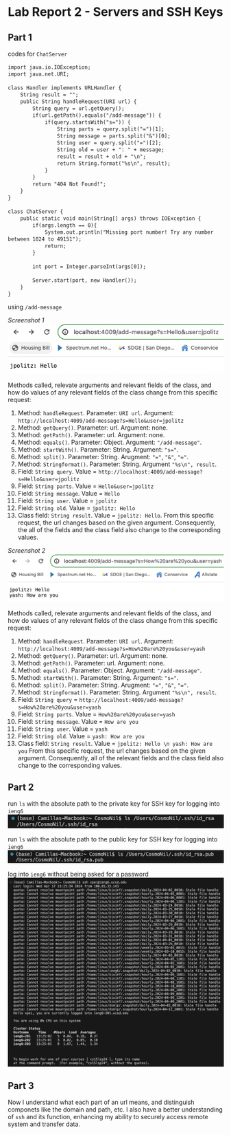 # Lab Report 2 - Servers and SSH Keys
## Part 1
codes for ```ChatServer```
```
import java.io.IOException;
import java.net.URI;

class Handler implements URLHandler {
    String result = "";
    public String handleRequest(URI url) {
        String query = url.getQuery();
        if(url.getPath().equals("/add-message")) {
            if(query.startsWith("s=")) {
                String parts = query.split("=")[1];
                String message = parts.split("&")[0];
                String user = query.split("=")[2];
                String old = user + ": " + message;
                result = result + old + "\n";
                return String.format("%s\n", result);
            }
        }
        return "404 Not Found!";
    }
}

class ChatServer {
    public static void main(String[] args) throws IOException {
        if(args.length == 0){
            System.out.println("Missing port number! Try any number between 1024 to 49151");
            return;
        }

        int port = Integer.parseInt(args[0]);

        Server.start(port, new Handler());
    }
}
```
using ```/add-message```

*Screenshot 1*
![SCREENSHOT1](labreport2screenshot1.jpg)

Methods called, relevate arguments and relevant fields of the class, and how do values of any relevant fields of the class change from this specific request: 
1. Method: ```handleRequest```. Parameter: ```URI url```. Argument: ```http://localhost:4009/add-message?s=Hello&user=jpolitz```
2. Method: ```getQuery()```. Parameter: url. Argument: none.
3. Method: ```getPath()```. Parameter: url. Argument: none.
4. Method: ```equals()```. Parameter: Object. Argument: ```"/add-message"```.
5. Method: ```startWith()```. Parameter: String. Argument: ```"s="```. 
6. Method: ```split()```. Parameter: String. Arugment: ```"="```, ```"&"```, ```"="```.
7. Method: ```Stringformat()```. Parameter: String. Argument ```"%s\n", result```.
8. Field: ```String query```. Value = ```http://localhost:4009/add-message?s=Hello&user=jpolitz```
9. Field: ```String parts```. Value = ```Hello&user=jpolitz```
10. Field: ```String message```. Value = ```Hello```
11. Field: ```String user```. Value = ```jpolitz```
13. Field: ```String old```. Value = ```jpolitz: Hello```
14. Class field: ```String result```. Value = ```jpolitz: Hello```. 
From this specific request, the url changes based on the given argument. Consequently, the all of the fields and the class field also change to the corresponding values.

*Screenshot 2*
![SCREENSHOT2](labreport2screenshot2.jpg)

Methods called, relevate arguments and relevant fields of the class, and how do values of any relevant fields of the class change from this specific request: 
1. Method: ```handleRequest```. Parameter: ```URI url```. Argument: ```http://localhost:4009/add-message?s=How%20are%20you&user=yash```
2. Method: ```getQuery()```. Parameter: url. Argument: none.
3. Method: ```getPath()```. Parameter: url. Argument: none.
4. Method: ```equals()```. Parameter: Object. Argument: ```"/add-message"```.
5. Method: ```startWith()```. Parameter: String. Argument: ```"s="```. 
6. Method: ```split()```. Parameter: String. Arugment: ```"="```, ```"&"```, ```"="```. 
7. Method: ```Stringformat()```. Parameter: String. Argument ```"%s\n", result```.
8. Field: ```String query``` = ```http://localhost:4009/add-message?s=How%20are%20you&user=yash```
9. Field: ```String parts```. Value = ```How%20are%20you&user=yash```
10. Field: ```String message```. Value = ```How are you```
11. Field: ```String user```. Value = ```yash```
12. Field: ```String old```. Value = ```yash: How are you```
13. Class field: ```String result```. Value = ```jpolitz: Hello \n yash: How are you```
From this specific request, the url changes based on the given argument. Consequently, all of the relevant fields and the class field also change to the corresponding values. 

## Part 2
run ```ls``` with the absolute path to the private key for SSH key for logging into ```ieng6```
![PRIVATE](labreport2privatekey.jpg)

run ```ls``` with the absolute path to the public key for SSH key for logging into ```ieng6```
![PUBLIC](labreport2publickey.jpg)

log into ```ieng6``` without being asked for a password
![NOPASSWORD](labreport2nopassword.jpg)

## Part 3 
Now I understand what each part of an url means, and distinguish componets like the domain and path, etc. I also have a better understanding of ```ssh``` and its function, enhancing my ability to securely access remote system and transfer data. 
